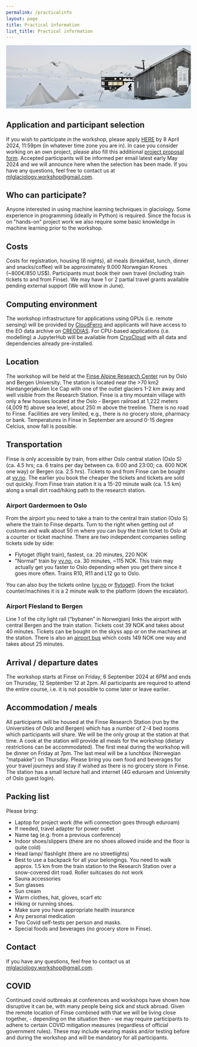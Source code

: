 ```yaml
---
permalink: /practicalinfo
layout: page
title: Practical information
list_title: Practical information
---
```

<img src="https://github.com/Machine-Learning-in-Glaciology-Workshop/Machine-Learning-in-Glaciology-Workshop.github.io/blob/master/assets/imgs/finse2014_0.jpg?raw=true" width="700">


## Application and participant selection
If you wish to participate in the workshop, please apply [HERE](https://docs.google.com/forms/d/e/1FAIpQLScBsO1FY7G9QWe3NMz7jMh979RxElithP54EkH52jhWBPUNpg/viewform) by 8 April 2024, 11:59pm (in whatever time zone you are in). In case you consider working on an own project, please also fill this additional [project proposal form](https://docs.google.com/forms/d/e/1FAIpQLSdF26r323esdelNElP9jwbGX06B-vw6hx0733OX0DBgFgFvaQ/viewform). Accepted participants will be informed per email latest early May 2024 and we will announce here when the selection has been made. If you have any questions, feel free to contact us at mlglaciology.workshop@gmail.com.

## Who can participate?

Anyone interested in using machine learning techniques in glaciology. Some experience in  programming (ideally in Python) is required. Since the focus is on "hands-on" project work we also require some basic knowledge in machine learning prior to the workshop. 
<!---
We received 67 applications and selected 27 participants.
-->

## Costs

Costs for registration, housing (6 nights), all meals (breakfast, lunch, dinner and snacks/coffee) will be approximately 9.000 Norwegian Krones (~800€/850 US$). Participants must book their own travel (including train tickets to and from Finse). We may have 1 or 2 partial travel grants available pending external support (We will know in June).

<!---
Accepted participants must pay a non-refundable registration fee of 400 NOK latest in February 2023. The rest of the fee of 9600 must be paid latest by 29 March 2023. Refund policy for cancellations: 100% of the total fee until 29 March 2023 24:00 (CET).
-->

## Computing environment

The workshop infrastructure for applications using GPUs (i.e. remote sensing) will be provided by [CloudFerro](https://cloudferro.com/en/) and applicants will have access to the EO data archive on [CREODIAS](https://creodias.eu/). For CPU-based applications (i.e. modelling) a JupyterHub will be available from [CryoCloud](https://cryointhecloud.com) with all data and dependencies already pre-installed.

## Location
The workshop will be held at the [Finse Alpine Research Center](https://www.finse.uio.no/) run by Oslo and Bergen University. The station is located near the >70 km2 Hardangerjøkulen Ice Cap with one of the outlet glaciers 1-2 km away and well visible from the Research Station. Finse is a tiny mountain village with only a few houses located at the Oslo - Bergen railroad at 1,222 meters (4,009 ft) above sea level, about 250 m above the treeline. There is no road to Finse. Facilities are very limited, e.g., there is no grocery store, pharmacy or bank. Temperatures in Finse in September are around 0-15 degree Celcius, snow fall is possible. 
<!---
In April there will be lots of snow and temperatures can be well below freezing with high winds.
-->
 
## Transportation
Finse is only accessible by train, from either Oslo central station (Oslo S) (ca. 4.5 hrs; ca. 6 trains per day between ca. 6:00 and 23:00; ca. 600 NOK one way) or Bergen (ca. 2.5 hrs). Tickets to and from Finse can be bought at [vy.no](https://www.vy.no). The earlier you book the cheaper the tickets and tickets are sold out quickly. From Finse train station it is a 15-20 minute walk (ca. 1.5 km) along a small dirt road/hiking path to the research station. 
 
### Airport Gardermoen to Oslo
From the airport you need to take a train to the central train station (Oslo S) where the train to Finse departs. Turn to the right when getting out of customs and walk about 50 m where you can buy the train ticket to Oslo at a counter or ticket machine. There are two independent companies selling tickets side by side:
- Flytoget (flight train), fastest, ca. 20 minutes, 220 NOK
- "Normal" train by [vy.no](https://www.vy.no), ca. 30 minutes, ~115 NOK. This train may actually get you faster to Oslo depending when you get there since it goes more often. Trains R10, R11 and L12 go to Oslo.
 
You can also buy the tickets online ([vy.no](https://www.vy.no) or [flytoget](https://flytoget.no/en/)). From the ticket counter/machines it is a 2 minute walk to the platform (down the escalator).
 
### Airport Flesland to Bergen
Line 1 of the city light rail (“bybanen” in Norwegian) links the airport with central Bergen and the train station. Tickets cost 39 NOK and takes about 40 minutes. Tickets can be bought on the skyss app or on the machines at the station. There is also an [airport bus](https://flybussen.no) which costs 149 NOK one way and takes about 25 minutes. 

## Arrival / departure dates
The workshop starts at Finse on Friday, 6 September 2024 at 6PM and ends on Thursday, 12 September 12 at 2pm. All participants are required to attend the entire course, i.e. it is not possible to come later or leave earlier.

## Accommodation / meals
All participants will be housed at the Finse Research Station (run by the Universities of Oslo and Bergen) which has a number of 2-4 bed rooms which participants will share. We will be the only group at the station at that time. A cook at the station will provide all meals for the workshop (dietary restrictions can be accommodated). 
The first meal during the workshop will be dinner on Friday at 7pm. The last meal will be a lunchbox (Norwegian "matpakke") on Thursday. Please bring you own food and beverages for your travel journeys and stay if wished as there is no grocery store in Finse. The station has a small lecture hall and internet (4G eduroam and University of Oslo guest login). 
 
## Packing list

Please bring:

- Laptop for project work (the wifi connection goes through eduroam)
- If needed, travel adapter for power outlet
- Name tag (e.g. from a previous conference)
- Indoor shoes/slippers (there are no shoes allowed inside and the floor is quite cold)
- Head lamp/ flashlight (there are no streetlights)
- Best to use a backpack for all your belongings. You need to walk approx. 1.5 km from the train station to the Research Station over a snow-covered dirt road. Roller suitcases do not work
- Sauna accessories
- Sun glasses
- Sun cream
- Warm clothes, hat, gloves, scarf etc
- Hiking or running shoes.
- Make sure you have appropriate health insurance
- Any personal medication
- Two Covid self-tests per person and masks.
- Special foods and beverages (no grocery store in Finse).

## Contact
If you have any questions, feel free to contact us at mlglaciology.workshop@gmail.com.

<!---
- Consider bringing cross-country skis or snow shoes for the free afternoon (or to get to the Research Station from the train station)
- Boots suitable to walk in deep snow
--->

## COVID
Continued covid outbreaks at conferences and workshops have shown how disruptive it can be, with many people being sick and stuck abroad. Given the remote location of Finse combined with that we will be living close together, - depending on the situation then - we may require participants to adhere to certain COVID mitigation measures (regardless of official government rules). These may include wearing masks and/or testing before and during the workshop and will be mandatory for all participants.
